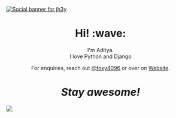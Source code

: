 [![Social banner for jh3y](https://user-images.githubusercontent.com/54215788/140648015-449b6b89-adae-4b9f-9b47-c5beb65be658.jpg)](https://foxy4096)
<h1 align='center'> Hi! :wave:</h1>
<p align='center'>
I'm Aditya.
  <br>
I love Python and Django
</p>
<p align='center'>For enquiries, reach out <a href="https://twitter.com/Foxy4096">@foxy4096</a> or over on <a href="https://foxy4096.github.io">Website</a>.</p>

<h1 align='center'><i>Stay awesome!</i></h1>
<img src="https://camo.githubusercontent.com/82ae23bf8acd562506d98c9c694db142804a333ea18096a5a5e43f71ddc4cef7/68747470733a2f2f6769746875622d726561646d652d73746174732e76657263656c2e6170702f6170693f757365726e616d653d666f787934303936">
